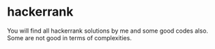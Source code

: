 # hackerrank
You will find all hackerrank solutions by me and some good codes also. Some are not good in terms of complexities.

